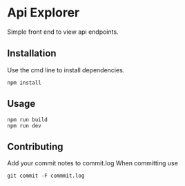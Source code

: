 # Api Explorer

Simple front end to view api endpoints.
## Installation

Use the cmd line to install dependencies.

```
npm install
```

## Usage

```
npm run build
npm run dev
```

## Contributing

Add your commit notes to commit.log
When committing use

```
git commit -F commmit.log
```

